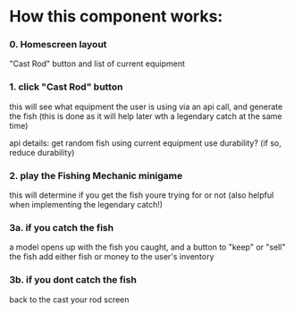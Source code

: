 # How this component works:

### 0. Homescreen layout

"Cast Rod" button and list of current equipment

### 1. click "Cast Rod" button

this will see what equipment the user is using via an api call, and generate the fish (this is done as it will help later wth a legendary catch at the same time)

api details:
get random fish using current equipment
use durability? (if so, reduce durability)

### 2. play the Fishing Mechanic minigame

this will determine if you get the fish youre trying for or not (also helpful when implementing the legendary catch!)

### 3a. if you catch the fish

a model opens up with the fish you caught, and a button to "keep" or "sell" the fish
add either fish or money to the user's inventory

### 3b. if you dont catch the fish

back to the cast your rod screen

